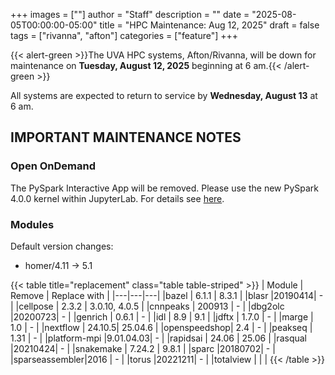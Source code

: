 +++
images = [""]
author = "Staff"
description = ""
date = "2025-08-05T00:00:00-05:00"
title = "HPC Maintenance: Aug 12, 2025"
draft = false
tags = ["rivanna", "afton"]
categories = ["feature"]
+++

{{< alert-green >}}The UVA HPC systems, Afton/Rivanna, will be down for maintenance on <strong>Tuesday, August 12, 2025</strong> beginning at 6 am.{{< /alert-green >}}

All systems are expected to return to service by **Wednesday, August 13** at 6 am.

## IMPORTANT MAINTENANCE NOTES

### Open OnDemand

The PySpark Interactive App will be removed. Please use the new PySpark 4.0.0 kernel within JupyterLab. For details see [here](/userinfo/hpc/software/spark).

### Modules

Default version changes:
- homer/4.11 &rarr; 5.1

{{< table title="replacement" class="table table-striped" >}}
| Module | Remove | Replace with |
|---|---|---|
|bazel        | 6.1.1  | 8.3.1 |
|blasr        |20190414| - |
|cellpose     | 2.3.2  | 3.0.10, 4.0.5 |
|cnnpeaks     | 200913 | - |
|dbg2olc      |20200723| - |
|genrich      | 0.6.1  | - |
|idl          | 8.9    | 9.1 |
|jdftx        | 1.7.0  | - |
|marge        | 1.0    | - |
|nextflow     | 24.10.5| 25.04.6 |
|openspeedshop| 2.4    | - |
|peakseq      | 1.31   | - |
|platform-mpi |9.01.04.03| - |
|rapidsai     | 24.06  | 25.06 |
|rasqual      |20210424| - |
|snakemake    | 7.24.2 | 9.8.1 |
|sparc        |20180702| - |
|sparseassembler|2016  | - |
|torus        |20221211| - |
|totalview    |  |  |
{{< /table >}}
